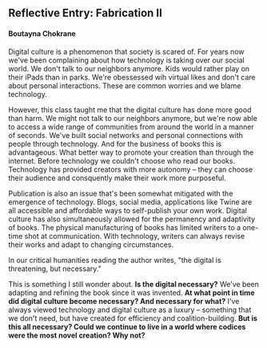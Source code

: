 ## Reflective Entry: Fabrication II 
#### Boutayna Chokrane 

Digital culture is a phenomenon that society is scared of. For years now we've been complaining about how technology is taking over our social world. We don't talk to our neighbors anymore. Kids would rather play on their iPads than in parks. We're obessessed wih virtual likes and don't care about personal interactions. These are common worries and we blame technology. 

However, this class taught me that the digital culture has done more good than harm. We might not talk to our neighbors anymore, but we're now able to access a wide range of communities from around the world in a manner of seconds. We've built social networks and personal connections with people through technology. And for the business of books this is advantageous. What better way to promote your creation than through the internet.  Before technology we couldn't choose who read our books. Technology has provided creators with more autonomy – they can choose their audience and consquently make their work more purposeful. 

Publication is also an issue that's been somewhat mitigated with the emergence of technology. Blogs, social media, applications like Twine are all accessible and affordable ways to self-publish your own work. Digital culture has also simultaneously allowed for the permanency and adaptivity of books. The physical manufacturing of books has limited writers to a one-time shot at communication. With technology, writers can always revise their works and adapt to changing circumstances. 

In our critical humanities reading the author writes, "the digital is threatening, but necessary." 

This is something I still wonder about. **Is the digital necessary?** We've been adapting and refining the book since it was invented. **At what point in time did digital culture become necessary? And necessary for what?** I've always viewed technology and digital culture as a luxury – something that we don't need, but have created for efficiency and coalition-building. **But is this all necessary? Could we continue to live in a world where codices were the most novel creation? Why not?**
